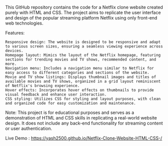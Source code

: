This GitHub repository contains the code for a Netflix clone website created purely with HTML and CSS. The project aims to replicate the user interface and design of the popular streaming platform Netflix using only front-end web technologies.

Features:

    Responsive design: The website is designed to be responsive and adapt to various screen sizes, ensuring a seamless viewing experience across devices.
    Homepage layout: Mimics the layout of the Netflix homepage, featuring sections for trending movies and TV shows, recommended content, and more.
    Navigation menu: Includes a navigation menu similar to Netflix for easy access to different categories and sections of the website.
    Movie and TV show listings: Displays thumbnail images and titles of available movies and TV shows, organized in a grid layout reminiscent of Netflix's browsing experience.
    Hover effects: Incorporates hover effects on thumbnails to provide visual feedback and enhance user interaction.
    CSS styling: Utilizes CSS for styling and layout purposes, with clean and organized code for easy customization and maintenance.

Note: This project is for educational purposes and serves as a demonstration of HTML and CSS skills in replicating a real-world website design. It does not include any back-end functionality for streaming content or user authentication.

Live Demo : https://yash2500.github.io/Netflix-Clone-Website-HTML-CSS-/
